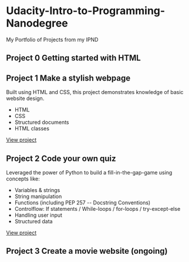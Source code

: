 # Udacity-Intro-to-Programming-Nanodegree

My Portfolio of Projects from my IPND

## Project 0 Getting started with HTML

## Project 1 Make a stylish webpage

Built using HTML and CSS, this project demonstrates knowledge of basic website design.
- HTML
- CSS
- Structured documents
- HTML classes

[View project](https://thalrion.github.io/)

## Project 2 Code your own quiz

Leveraged the power of Python to build a fill-in-the-gap-game using concepts like:

- Variables & strings
- String manipulation
- Functions (including PEP 257 -- Docstring Conventions)
- Controlflow: If statements / While-loops / for-loops / try-except-else
- Handling user input
- Structured data

[View project](https://trinket.io/python/cce59a9364)

## Project 3 Create a movie website (ongoing)

